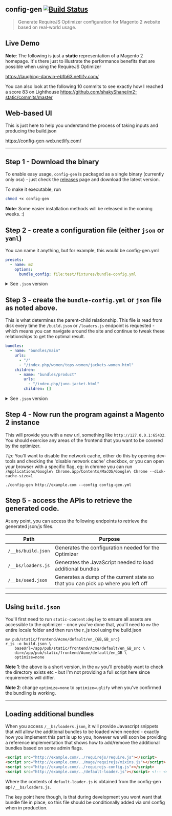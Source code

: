 ## config-gen [![Build Status](https://travis-ci.org/WeareJH/config-gen.svg?branch=master)](https://travis-ci.org/WeareJH/config-gen)

> Generate RequireJS Optimizer configuration for Magento 2 website based on real-world usage.

## Live Demo

**Note**: The following is just a **static** representation of a Magento 2 homepage. It's there just to illustrate
the performance benefits that are possible when using the RequireJS Optimizer

https://laughing-darwin-eb1b63.netlify.com/

You can also look at the following 10 commits to see exactly how I reached a score 83 on Lighthouse https://github.com/shakyShane/m2-static/commits/master

## Web-based UI

This is just here to help you understand the process of taking inputs and producing the build.json

https://config-gen-web.netlify.com/

---

## Step 1 - Download the binary

To enable easy usage, `config-gen` is packaged as a single binary (currently only osx) - just check
the [releases](https://github.com/shakyShane/config-gen/releases) page and download the latest version.

To make it executable, run

```sh
chmod +x config-gen
```

**Note**: Some easier installation methods will be released in the coming weeks. :)

## Step 2 - create a configuration file (either `json` or `yaml`)

You can name it anything, but for example, this would be config-gen.yml

```yml
presets:
  - name: m2
    options:
      bundle_config: file:test/fixtures/bundle-config.yml
```

<details>
  <summary>See <code>.json</code> version</summary><p>

    {
      "presets": [
        {
          "name": "m2",
          "options": {
            "bundle_config": "file:test/fixtures/bundle-config.json"
          }
        }
      ]
    }

</p>
</details>

## Step 3 - create the `bundle-config.yml` or `json` file as noted above.

This is what determines the parent-child relationship. This file is
read from disk every time the `/build.json` or `/loaders.js` endpoint is
requested - which means you can navigate around the site and continue
to tweak these relationships to get the optimal result.

```yml
bundles:
  - name: "bundles/main"
    urls:
      - "/"
      - "/index.php/women/tops-women/jackets-women.html"
    children:
      - name: "bundles/product"
        urls:
          - "/index.php/juno-jacket.html"
        children: []
```

<details>
  <summary>See <code>.json</code> version</summary><p>

    {
      "bundles": [
        {
          "name": "bundles/main",
          "urls": [
            "/",
            "/index.php/women/tops-women/jackets-women.html"
          ],
          "children": [
            {
              "name": "bundles/product",
              "urls": [
                "/index.php/juno-jacket.html"
              ],
              "children": []
            }
          ]
        }
      ]
    }

</p>
</details>

## Step 4 - Now run the program against a Magento 2 instance

This will provide you with a new url, something like `http://127.0.0.1:65432`. You should
exercise any areas of the frontend that you want to be covered by the optimizer.

*Tip:* You'll want to disable the network cache, either do this by opening dev-tools and checking
the 'disable network cache' checkbox, or you can open your browser with a specific flag, eg: in chrome
you can run `/Applications/Google\ Chrome.app/Contents/MacOS/Google\ Chrome --disk-cache-size=1`

```
./config-gen http://example.com --config config-gen.yml
```

## Step 5 - access the APIs to retrieve the generated code.

At any point, you can access the following endpoints to retrieve the generated json/js files.

|Path|Purpose|
|---|---|
|`/__bs/build.json`|Generates the configuration needed for the Optimizer|
|`/__bs/loaders.js`|Generates the JavaScript needed to load additional bundles|
|`/__bs/seed.json`|Generates a dump of the current state so that you can pick up where you left off|

---

## Using `build.json`

You'll first need to run `static-content:deploy` to ensure all assets are accessible to the optimizer -
once you've done that, you'll need to `mv` the entire locale folder and then run the r_js tool using the
build.json

```
mv pub/static/frontend/Acme/default/en_{GB,GB_src}
r_js -o build.json \
    baseUrl=/app/pub/static/frontend/Acme/default/en_GB_src \
    dir=/app/pub/static/frontend/Acme/default/en_GB \
    optimize=none
```

**Note 1**: the above is a short version, in the `mv` you'll probably want to check the directory
exists etc - but I'm not providing a full script here since requirements will differ.

**Note 2**: change `optimize=none` to `optimize=uglify` when you've confirmed the bundling is working.

---

## Loading additional bundles

When you access `/__bs/loaders.json`, it will provide Javascript snippets that will allow the additional bundles
to be loaded when needed - exactly how you implement this part is up to you, however we will soon be providing a reference
implementation that shows how to add/remove the additional bundles based on some admin flags.

```html
<script src="http://example.com/../requirejs/require.js"></script>
<script src="http://example.com/../mage/requirejs/mixins.js"></script>
<script src="http://example.com/../requirejs-config.js"></script>
<script src="http://example.com/../default-loader.js"></script> <!-- <<<< this is the new file -->
```

Where the contents of `default-loader.js` is obtained from the config-gen api `/__bs/loaders.js`.

The key point here though, is that during development you wont want that bundle file in place, so this file
should be conditionally added via xml config when in production.
